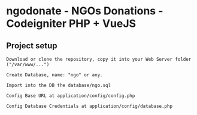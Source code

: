 # ngodonate - NGOs Donations - Codeigniter PHP + VueJS

## Project setup
```
Download or clone the repository, copy it into your Web Server folder ("/var/www/...")

Create Database, name: "ngo" or any.

Import into the DB the database/ngo.sql 

Config Base URL at application/config/config.php

Config Database Credentials at application/config/database.php

```